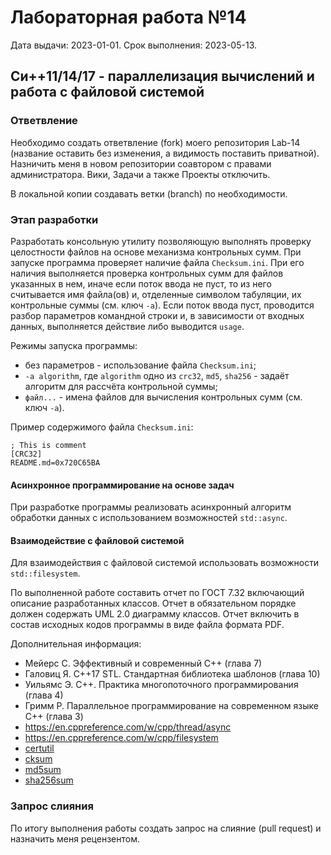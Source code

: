 # Лабораторная работа №14
Дата выдачи: 2023-01-01.
Срок выполнения: 2023-05-13.

## Си++11/14/17 - параллелизация вычислений и работа с файловой системой

### Ответвление
Необходимо создать ответвление (fork) моего репозитория Lab-14 (название
оставить без изменения, а видимость поставить приватной). Назничить меня в
новом репозитории соавтором с правами администратора. Вики, Задачи а также
Проекты отключить.

В локальной копии создавать ветки (branch) по необходимости.

### Этап разработки
Разработать консольную утилиту позволяющую выполнять проверку целостности 
файлов на основе механизма контрольных сумм. При запуске программа проверяет 
наличие файла `Checksum.ini`. При его наличия выполняется проверка 
контрольных сумм для файлов указанных в нем, иначе если поток ввода не пуст, 
то из него считывается имя файла(ов) и, отделенные символом табуляции, 
их контрольные суммы (см. ключ `-a`). Если поток ввода пуст, проводится разбор 
параметров командной строки и, в зависимости от входных данных, выполняется 
действие либо выводится `usage`.

Режимы запуска программы:
* без параметров - использование файла `Checksum.ini`;
* `-a algorithm`, где `algorithm` одно из `crc32`, `md5`, `sha256` - задаёт 
    алгоритм для рассчёта контрольной суммы;
* `файл...` - имена файлов для вычисления контрольных сумм (см. ключ `-a`).

Пример содержимого файла `Checksum.ini`:

```
; This is comment
[CRC32]
README.md=0x720C65BA
```

#### Асинхронное программирование на основе задач
При разработке программы реализовать асинхронный алгоритм обработки данных 
с использованием возможностей `std::async`.

#### Взаимодействие с файловой системой
Для взаимодействия с файловой системой использовать возможности 
`std::filesystem`.

По выполненной работе составить отчет по ГОСТ 7.32 включающий описание 
разработанных классов. Отчет в обязательном порядке должен содержать UML 2.0 
диаграмму классов. Отчет включить в состав исходных кодов программы в виде 
файла формата PDF.

Дополнительная информация:
  * Мейерс С. Эффективный и современный С++ (глава 7)
  * Галовиц Я. С++17 STL. Стандартная библиотека шаблонов (глава 10)
  * Уильямс Э. C++. Практика многопоточного программирования (глава 4)
  * Гримм Р. Параллельное программирование на современном языке C++ (глава 3)
  * https://en.cppreference.com/w/cpp/thread/async
  * https://en.cppreference.com/w/cpp/filesystem
  * [certutil](https://learn.microsoft.com/en-us/windows-server/administration/windows-commands/certutil#-hashfile)
  * [cksum](https://www.opennet.ru/man.shtml?topic=cksum&category=1&russian=1)
  * [md5sum](https://www.opennet.ru/man.shtml?topic=md5sum&category=1&russian=2)
  * [sha256sum](https://www.opennet.ru/man.shtml?topic=sha256sum&russian=2)

### Запрос слияния
По итогу выполнения работы создать запрос на слияние (pull request) 
и назначить меня рецензентом.

